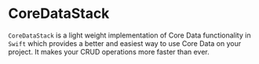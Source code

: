 # CoreDataStack
`CoreDataStack` is a light weight implementation of Core Data functionality in `Swift` which provides a better and easiest way to use Core Data on your project. It makes your CRUD operations more faster than ever.
